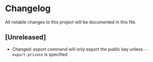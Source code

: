 # Changelog

All notable changes to this project will be documented in this file.

## [Unreleased]

- Changed: export command will only export the public key unless
  `--export-private` is specified